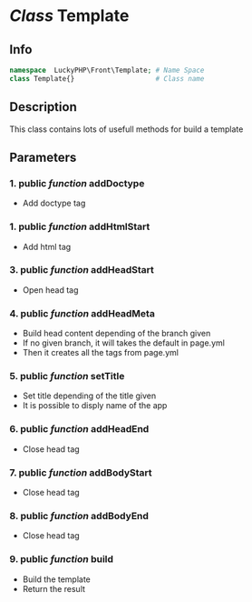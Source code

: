 # ***Class*** **Template**

## Info

```php
namespace  LuckyPHP\Front\Template; # Name Space
class Template{}                    # Class name
```

## Description
This class contains lots of usefull methods for build a template

## Parameters

### 1. public ***function*** **addDoctype**
- Add doctype tag

### 1. public ***function*** **addHtmlStart**
- Add html tag

### 3. public ***function*** **addHeadStart**
- Open head tag

### 4. public ***function*** **addHeadMeta**
- Build head content depending of the branch given
- If no given branch, it will takes the default in page.yml
- Then it creates all the tags from page.yml

### 5. public ***function*** **setTitle**
- Set title depending of the title given
- It is possible to disply name of the app

### 6. public ***function*** **addHeadEnd**
- Close head tag

### 7. public ***function*** **addBodyStart**
- Close head tag

### 8. public ***function*** **addBodyEnd**
- Close head tag

### 9. public ***function*** **build**
- Build the template
- Return the result